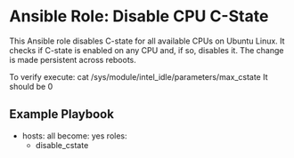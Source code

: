 # Ansible Role: Disable CPU C-State

This Ansible role disables C-state for all available CPUs on Ubuntu Linux. It checks if C-state is enabled on any CPU and, if so, disables it. The change is made persistent across reboots.

To verify execute:
cat /sys/module/intel_idle/parameters/max_cstate
It should be 0

## Example Playbook

- hosts: all
  become: yes
  roles:
    - disable_cstate

